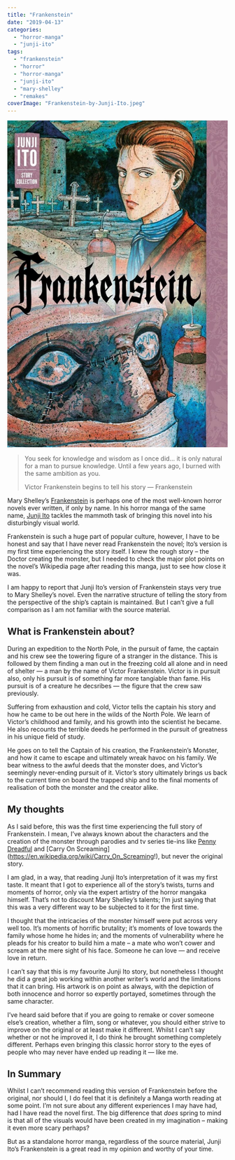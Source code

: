 ```yaml
---
title: "Frankenstein"
date: "2019-04-13"
categories: 
  - "horror-manga"
  - "junji-ito"
tags: 
  - "frankenstein"
  - "horror"
  - "horror-manga"
  - "junji-ito"
  - "mary-shelley"
  - "remakes"
coverImage: "Frankenstein-by-Junji-Ito.jpeg"
---
```


[![](images/Frankenstein-by-Junji-Ito-692x1024.jpeg)](https://davidpeach.co.uk/wp-content/uploads/2023/04/Frankenstein-by-Junji-Ito.jpeg)

> You seek for knowledge and wisdom as I once did... it is only natural for a man to pursue knowledge. Until a few years ago, I burned with the same ambition as you.
> 
> Victor Frankenstein begins to tell his story — Frankenstein

Mary Shelley’s [Frankenstein](https://en.wikipedia.org/wiki/Frankenstein) is perhaps one of the most well-known horror novels ever written, if only by name. In his horror manga of the same name, [Junji Ito](https://en.wikipedia.org/wiki/Junji_Ito) tackles the mammoth task of bringing this novel into his disturbingly visual world.

Frankenstein is such a huge part of popular culture, however, I have to be honest and say that I have never read Frankenstein the novel; Ito’s version is my first time experiencing the story itself. I knew the rough story – the Doctor creating the monster, but I needed to check the major plot points on the novel’s Wikipedia page after reading this manga, just to see how close it was. 

I am happy to report that Junji Ito’s version of Frankenstein stays very true to Mary Shelley’s novel. Even the narrative structure of telling the story from the perspective of the ship’s captain is maintained. But I can’t give a full comparison as I am not familiar with the source material.

## What is Frankenstein about?

During an expedition to the North Pole, in the pursuit of fame, the captain and his crew see the towering figure of a stranger in the distance. This is followed by them finding a man out in the freezing cold all alone and in need of shelter — a man by the name of Victor Frankenstein. Victor is in pursuit also, only his pursuit is of something far more tangiable than fame. His pursuit is of a creature he decsribes — the figure that the crew saw previously.

Suffering from exhaustion and cold, Victor tells the captain his story and how he came to be out here in the wilds of the North Pole. We learn of Victor’s childhood and family, and his growth into the scientist he became. He also recounts the terrible deeds he performed in the pursuit of greatness in his unique field of study.

He goes on to tell the Captain of his creation, the Frankenstein’s Monster, and how it came to escape and ultimately wreak havoc on his family. We bear witness to the awful deeds that the monster does, and Victor’s seemingly never-ending pursuit of it. Victor’s story ultimately brings us back to the current time on board the trapped ship and to the final moments of realisation of both the monster and the creator alike.

## My thoughts

As I said before, this was the first time experiencing the full story of Frankenstein. I mean, I’ve always known about the characters and the creation of the monster through parodies and tv series tie-ins like [Penny Dreadful](https://en.wikipedia.org/wiki/Penny_Dreadful_(TV_series)) and [Carry On Screaming](https://en.wikipedia.org/wiki/Carry_On_Screaming!), but never the original story.

I am glad, in a way, that reading Junji Ito’s interpretation of it was my first taste. It meant that I got to experience all of the story’s twists, turns and moments of horror, only via the expert artistry of the horror mangaka himself. That’s not to discount Mary Shelley’s talents; I’m just saying that this was a very different way to be subjected to it for the first time.

I thought that the intricacies of the monster himself were put across very well too. It’s moments of horrific brutality; it’s moments of love towards the family whose home he hides in; and the moments of vulnerability where he pleads for his creator to build him a mate – a mate who won’t cower and scream at the mere sight of his face. Someone he can love — and receive love in return.

I can’t say that this is my favourite Junji Ito story, but nonetheless I thought he did a great job working within another writer’s world and the limitations that it can bring. His artwork is on point as always, with the depiction of both innocence and horror so expertly portayed, sometimes through the same character.

I’ve heard said before that if you are going to remake or cover someone else’s creation, whether a film, song or whatever, you should either strive to improve on the original or at least make it different. Whilst I can’t say whether or not he improved it, I do think he brought something completely different. Perhaps even bringing this classic horror story to the eyes of people who may never have ended up reading it — like me.

## In Summary

Whilst I can’t recommend reading this version of Frankenstein before the original, nor should I, I do feel that it is definitely a Manga worth reading at some point. I’m not sure about any different experiences I may have had, had I have read the novel first. The big difference that _does_ spring to mind is that all of the visuals would have been created in my imagination – making it even more scary perhaps?

But as a standalone horror manga, regardless of the source material, Junji Ito’s Frankenstein is a great read in my opinion and worthy of your time.
